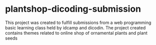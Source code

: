 # plantshop-dicoding-submission
This project was created to fulfill submissions from a web programming basic learning class held by idcamp and dicodin.
The project created contains themes related to online shop of ornamental plants and plant seeds
